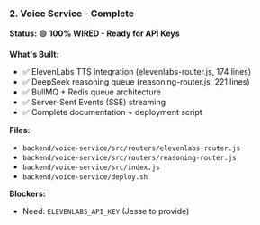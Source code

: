 ### 2. Voice Service - Complete
**Status:** 🟢 **100% WIRED - Ready for API Keys**

**What's Built:**
- ✅ ElevenLabs TTS integration (elevenlabs-router.js, 174 lines)
- ✅ DeepSeek reasoning queue (reasoning-router.js, 221 lines)
- ✅ BullMQ + Redis queue architecture
- ✅ Server-Sent Events (SSE) streaming
- ✅ Complete documentation + deployment script

**Files:**
- `backend/voice-service/src/routers/elevenlabs-router.js`
- `backend/voice-service/src/routers/reasoning-router.js`
- `backend/voice-service/src/index.js`
- `backend/voice-service/deploy.sh`

**Blockers:**
- Need: `ELEVENLABS_API_KEY` (Jesse to provide)
